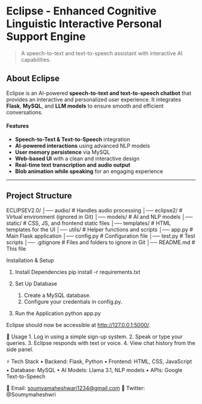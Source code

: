 # Eclipse - Enhanced Cognitive Linguistic Interactive Personal Support Engine
> A speech-to-text and text-to-speech assistant with interactive AI capabilities.

## About Eclipse
Eclipse is an AI-powered **speech-to-text and text-to-speech chatbot** that provides an interactive and personalized user experience. It integrates **Flask**, **MySQL**, and **LLM models** to ensure smooth and efficient conversations.

#### Features
-  **Speech-to-Text & Text-to-Speech** integration  
-  **AI-powered interactions** using advanced NLP models  
-  **User memory persistence** via MySQL  
-  **Web-based UI** with a clean and interactive design  
-  **Real-time text transcription and audio output**  
-  **Blob animation while speaking** for an engaging experience  

---

##  Project Structure
ECLIPSEV2.0/
│── audio/                   # Handles audio processing
│── eclipse2/                 # Virtual environment (ignored in Git)
│── models/                   # AI and NLP models
│── static/                   # CSS, JS, and frontend static files
│── templates/                # HTML templates for the UI
│── utils/                    # Helper functions and scripts
│── app.py                    # Main Flask application
│── config.py                 # Configuration file
│── test.py                   # Test scripts
│── .gitignore                # Files and folders to ignore in Git
│── README.md                 # This file


Installation & Setup

1. Install Dependencies
pip install -r requirements.txt

2. Set Up Database
	1.	Create a MySQL database.
	2.	Configure your credentials in config.py.

3. Run the Application
python app.py

Eclipse should now be accessible at http://127.0.0.1:5000/.

📌 Usage
	1.	Log in using a simple sign-up system.
	2.	Speak or type your queries.
	3.	Eclipse responds with text or voice.
	4.	View chat history from the side panel.

⚡ Tech Stack
	•	Backend: Flask, Python
	•	Frontend: HTML, CSS, JavaScript
	•	Database: MySQL
	•	AI Models: Llama 3.1, NLP models
	•	APIs: Google Text-to-Speech


📧 Email: soumyamaheshwari1234@gmail.com
💬 Twitter: @Soumymaheshwri